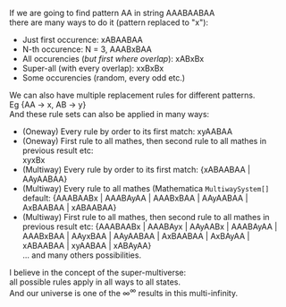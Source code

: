 If we are going to find pattern AA in string AAABAABAA  
there are many ways to do it (pattern replaced to "x"):  
- Just first occurence: xABAABAA
- N-th occurence: N = 3, AAABxBAA
- All occurencies (*but first where overlap*): xABxBx
- Super-all (with every overlap): xxBxBx
- Some occurencies (random, every odd etc.)

We can also have multiple replacement rules for different patterns.  
Eg {AA → x, AB → y}  
And these rule sets can also be applied in many ways:  
- (Oneway) Every rule by order to its first match: xyAABAA
- (Oneway) First rule to all mathes, then second rule to all mathes in previous result etc:  
  xyxBx  
- (Multiway) Every rule by order to its first match: {xABAABAA | AAyAABAA}
- (Multiway) Every rule to all mathes (Mathematica `MultiwaySystem[]` default:
  {AAABAABx | AAABAyAA | AAABxBAA | AAyAABAA | AxBAABAA | xABAABAA}
- (Multiway) First rule to all mathes, then second rule to all mathes in previous result etc:
  {AAABAABx | AAABAyx | AAyAABx | AAABAyAA | AAABxBAA | AAyxBAA | AAyAABAA | AxBAABAA | AxBAyAA | xABAABAA | xyAABAA | xABAyAA}  
... and many others possibilities.  

I believe in the concept of the super-multiverse:  
all possible rules apply in all ways to all states.  
And our universe is one of the ∞<sup>∞</sup> results in this multi-infinity.  

